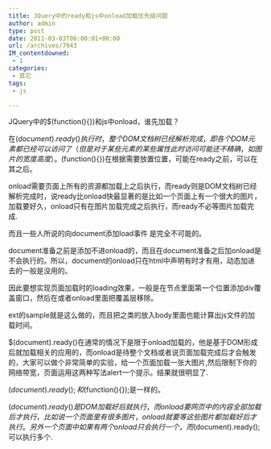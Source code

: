 ```yaml
---
title: JQuery中的ready和js中onload加载优先级问题
author: admin
type: post
date: 2011-03-03T06:00:01+00:00
url: /archives/7943
IM_contentdowned:
 - 1
categories:
 - 其它
tags:
 - js

---
```


JQuery中的$(function(){})和js中onload，谁先加载？


在$(document).ready()执行时，整个DOM文档树已经解析完成，即各个DOM元素都已经可以访问了（但是对于某些元素的某些属性此时访问可能还不精确，如图片的宽度高度）。$(function(){})在根据需要放置位置，可能在ready之前，可以在其之后。


onload需要页面上所有的资源都加载上之后执行，而ready则是DOM文档树已经解析完成时，说ready比onload快最显著的是比如一个页面上有一个很大的图片，加载要好久，onload只有在图片加载完成之后执行，而ready不必等图片加载完成.


而且一些人所说的向document添加load事件 是完全不可能的。

document准备之前是添加不进onload的，而且在document准备之后加onload是不会执行的。所以，document的onload只在html中声明有时才有用，动态加进去的一般是没用的。

因此要想实现页面加载时的loading效果，一般是在节点里面第一个位置添加div覆盖窗口，然后在或者onload里面把覆盖层移除。

ext的sample就是这么做的，而且把之类的放入body里面也能计算出js文件的加载时间。


$(document).ready()在通常的情况下是限于onload加载的，他是基于DOM形成后就加载相关的应用的，而onload是待整个文档或者说页面加载完成后才会触发的，大家可以做个非常简单的实验，给一个页面加载一张大图片,然后限制下你的网络带宽，页面运用这两种写法alert一个提示。结果就很明显了.


$(document).ready();和$(function(){});是一样的。

$(document).ready()是DOM加载好后就执行，而onload要网页中的内容全部加载后才执行，比如说一个页面里有很多图片，onload就要等这些图片都加载好后才执行。另外一个页面中如果有两个onload只会执行一个，而$(document).ready();可以执行多个.
